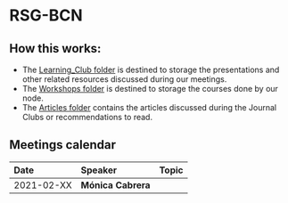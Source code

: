 # RSG-BCN 

## How this works:
- The [Learning_Club folder](https://github.com/RSGBarcelona/Learning_Club) is destined to storage the presentations and other related resources discussed during our meetings.  
- The [Workshops folder](Workshops_2022) is destined to storage the courses done by our node. 
- The [Articles folder](Articles) contains the articles discussed during the Journal Clubs or recommendations to read. 

## Meetings calendar

| Date | Speaker | Topic |
|:-----------|:---------------------------|---|
| 2021-02-XX | **Mónica Cabrera** |  
 

